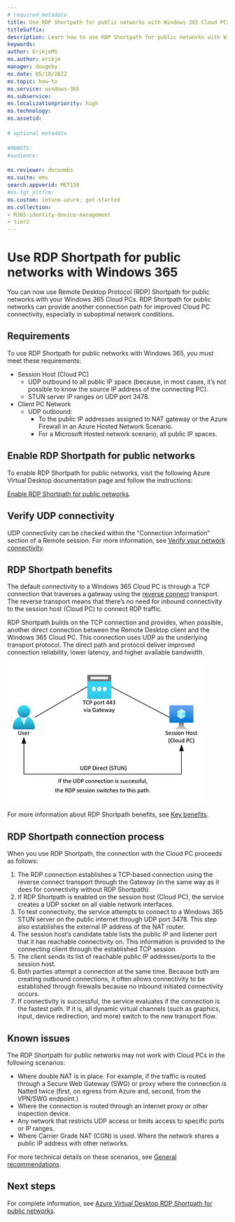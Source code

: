 ```yaml
---
# required metadata
title: Use RDP Shortpath for public networks with Windows 365 Cloud PCs.
titleSuffix:
description: Learn how to use RDP Shortpath for public networks with Windows 365 Cloud PCs.
keywords:
author: ErikjeMS  
ms.author: erikje
manager: dougeby
ms.date: 05/18/2022
ms.topic: how-to
ms.service: windows-365
ms.subservice:
ms.localizationpriority: high
ms.technology:
ms.assetid: 

# optional metadata

#ROBOTS:
#audience:

ms.reviewer: docoombs
ms.suite: ems
search.appverid: MET150
#ms.tgt_pltfrm:
ms.custom: intune-azure; get-started
ms.collection:
- M365-identity-device-management
- tier2
---
```


# Use RDP Shortpath for public networks with Windows 365  

You can now use Remote Desktop Protocol (RDP) Shortpath for public networks with your Windows 365 Cloud PCs. RDP Shortpath for public networks can provide another connection path for improved Cloud PC connectivity, especially in suboptimal network conditions.

## Requirements

To use RDP Shortpath for public networks with Windows 365, you must meet these requirements:

- Session Host (Cloud PC)
  - UDP outbound to all public IP space (because, in most cases, it’s not possible to know the source IP address of the connecting PC).
  - STUN server IP ranges on UDP port 3478.
- Client PC Network  
  - UDP outbound:  
    - To the public IP addresses assigned to NAT gateway or the Azure Firewall in an Azure Hosted Network Scenario.
    - For a Microsoft Hosted network scenario, all public IP spaces.

## Enable RDP Shortpath for public networks

To enable RDP Shortpath for public networks, visit the following Azure Virtual Desktop documentation page and follow the instructions:

[Enable RDP Shortpath for public networks](/azure/virtual-desktop/rdp-shortpath?tabs=public-networks#enabling-the-preview-of-rdp-shortpath-for-public-networks).

## Verify UDP connectivity

UDP connectivity can be checked within the “Connection Information” section of a Remote session. For more information, see [Verify your network connectivity]( /azure/virtual-desktop/shortpath-public#verify-your-network-connectivity).

## RDP Shortpath benefits

The default connectivity to a Windows 365 Cloud PC is through a TCP connection that traverses a gateway using the [reverse connect](/azure/virtual-desktop/network-connectivity) transport. The reverse transport means that there’s no need for inbound connectivity to the session host (Cloud PC) to connect RDP traffic.

RDP Shortpath builds on the TCP connection and provides, when possible, another direct connection between the Remote Desktop client and the Windows 365 Cloud PC. This connection uses UDP as the underlying  transport protocol. The direct path and protocol deliver improved connection reliability, lower latency, and higher available bandwidth.

![Diagram of RDP Shortpath process](./media/rdp-shortpath-public-networks/rdp-shortpath-diagram.png)

For more information about RDP Shortpath benefits, see [Key benefits](/azure/virtual-desktop/shortpath-public#key-benefits).

## RDP Shortpath connection process

When you use RDP Shortpath, the connection with the Cloud PC proceeds as follows:

1. The RDP connection establishes a TCP-based connection using the reverse connect transport through the Gateway (in the same way as it does for connectivity without RDP Shortpath).
2. If RDP Shortpath is enabled on the session host (Cloud PC), the service creates a UDP socket on all viable network interfaces.
3. To test connectivity, the service attempts to connect to a Windows 365 STUN server on the public internet through UDP port 3478. This step also establishes the external IP address of the NAT router.
4. The session host’s candidate table lists the public IP and listener port that it has reachable connectivity on. This information is provided to the connecting client through the established TCP session.
5. The client sends its list of reachable public IP addresses/ports to the session host.
6. Both parties attempt a connection at the same time. Because both are creating outbound connections, it often allows connectivity to be established through firewalls because no inbound initiated connectivity occurs.
7. If connectivity is successful, the service evaluates if the connection is the fastest path. If it is, all dynamic virtual channels (such as graphics, input, device redirection, and more) switch to the new transport flow.

## Known issues

The RDP Shortpath for public networks may not work with Cloud PCs in the following scenarios:

- Where double NAT is in place. For example, if the traffic is routed through a Secure Web Gateway (SWG) or proxy where the connection is Natted twice (first, on egress from Azure and, second, from the VPN/SWG endpoint.)
- Where the connection is routed through an internet proxy or other inspection device.
- Any network that restricts UDP access or limits access to specific ports or IP ranges.
- Where Carrier Grade NAT (CGN) is used. Where the network shares a public IP address with other networks.

For more technical details on these scenarios, see [General recommendations](/azure/virtual-desktop/shortpath-public#general-recommendations).

## Next steps

For complete information, see [Azure Virtual Desktop RDP Shortpath for public networks](/azure/virtual-desktop/shortpath-public).

